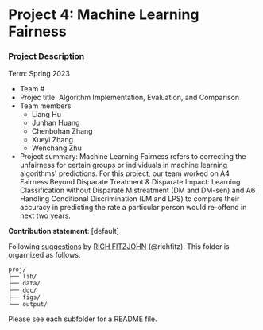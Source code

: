 # Project 4: Machine Learning Fairness

### [Project Description](doc/project4_desc.md)

Term: Spring 2023

+ Team #
+ Projec title: Algorithm Implementation, Evaluation, and Comparison
+ Team members
	+ Liang Hu
	+ Junhan Huang
	+ Chenbohan Zhang
	+ Xueyi Zhang
	+ Wenchang Zhu
+ Project summary: Machine Learning Fairness refers to correcting the unfairness for certain groups or individuals in machine learning algorithms' predictions. For this project, our team worked on A4 Fairness Beyond Disparate Treatment & Disparate Impact: Learning Classification without Disparate Mistreatment (DM and DM-sen) and A6 Handling Conditional Discrimination (LM and LPS) to compare their accuracy in predicting the rate a particular person would re-offend in next two years.
	

**Contribution statement**: [default] 

Following [suggestions](http://nicercode.github.io/blog/2013-04-05-projects/) by [RICH FITZJOHN](http://nicercode.github.io/about/#Team) (@richfitz). This folder is orgarnized as follows.

```
proj/
├── lib/
├── data/
├── doc/
├── figs/
└── output/
```

Please see each subfolder for a README file.
